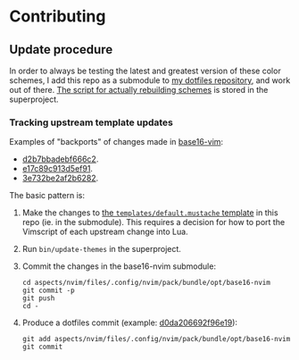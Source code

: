 # Contributing

## Update procedure

In order to always be testing the latest and greatest version of these color schemes, I add this repo as a submodule to [my dotfiles repository](https://github.com/wincent/wincent), and work out of there. [The script for actually rebuilding schemes](https://github.com/wincent/wincent/blob/main/bin/update-themes) is stored in the superproject.

### Tracking upstream template updates

Examples of "backports" of changes made in [base16-vim](https://github.com/chriskempson/base16-vim):

- [d2b7bbadebf666c2](https://github.com/wincent/base16-nvim/commit/d2b7bbadebf666c2a2e9e9410c009774554f5249).
- [e17c89c913d5ef91](https://github.com/wincent/base16-nvim/commit/e17c89c913d5ef9177452636e0b81311a8481a99).
- [3e732be2af2b6282](https://github.com/wincent/base16-nvim/commit/3e732be2af2b62822826aa95a9e2d77a735356be).

The basic pattern is:

1.  Make the changes to [the `templates/default.mustache` template](templates/default.mustache) in this repo (ie. in the submodule). This requires a decision for how to port the Vimscript of each upstream change into Lua.

2.  Run `bin/update-themes` in the superproject.

3.  Commit the changes in the base16-nvim submodule:

    ```
    cd aspects/nvim/files/.config/nvim/pack/bundle/opt/base16-nvim
    git commit -p
    git push
    cd -
    ```

4.  Produce a dotfiles commit (example: [d0da206692f96e19](https://github.com/wincent/wincent/commit/d0da206692f96e19552343a938f1686b37b1f36d)):

    ```
    git add aspects/nvim/files/.config/nvim/pack/bundle/opt/base16-nvim
    git commit
    ```
